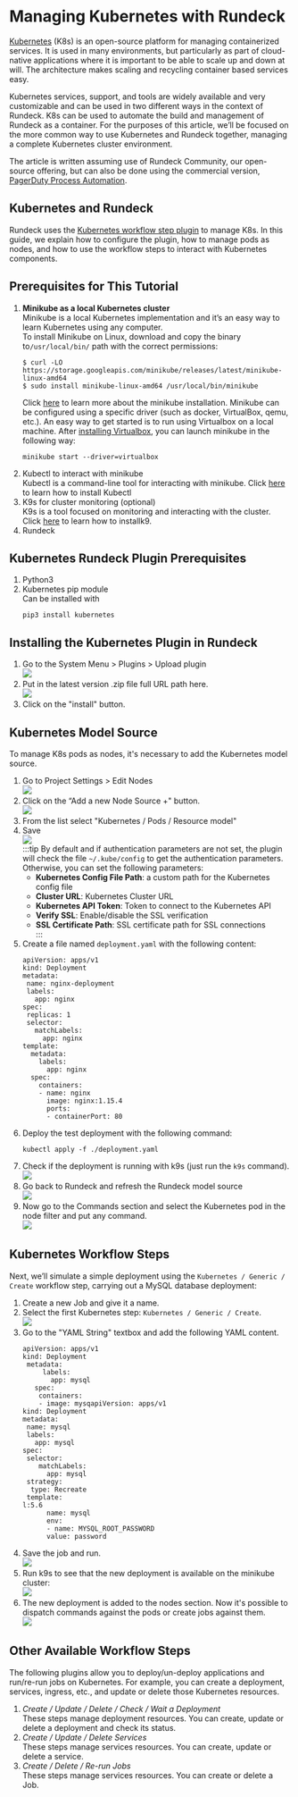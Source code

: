 # Managing Kubernetes with Rundeck

[Kubernetes](https://kubernetes.io/) (K8s) is an open-source platform for managing containerized services. It is used in many environments, but particularly as part of cloud-native applications where it is important to be able to scale up and down at will.  The architecture makes scaling and recycling container based services easy.  

Kubernetes services, support, and tools are widely available and very customizable and can be used in two different ways in the context of Rundeck.  K8s can be used to automate the build and management of Rundeck as a container.  For the purposes of this article, we’ll be focused on the more common way to use Kubernetes and Rundeck together, managing a complete Kubernetes cluster environment.

The article is written assuming use of Rundeck Community, our open-source offering, but can also be done using the commercial version, [PagerDuty Process Automation](https://www.pagerduty.com/platform/automation/process-software/).

## Kubernetes and Rundeck

Rundeck uses the [Kubernetes workflow step plugin](https://github.com/rundeck-plugins/kubernetes) to manage K8s.  In this guide, we explain how to configure the plugin, how to manage pods as nodes, and how to use the workflow steps to interact with Kubernetes components.

## Prerequisites for This Tutorial

1. **Minikube as a local Kubernetes cluster**<br>
 Minikube is a local Kubernetes implementation and it’s an easy way to learn Kubernetes using any computer.<br>
 To install Minikube on Linux, download and copy the binary to`/usr/local/bin/` path with the correct permissions:<br>
	```
  	$ curl -LO https://storage.googleapis.com/minikube/releases/latest/minikube-linux-amd64
  	$ sudo install minikube-linux-amd64 /usr/local/bin/minikube
  	```
 	Click [here](https://minikube.sigs.k8s.io/docs/start/) to learn more about the minikube installation. Minikube can be configured using a specific driver (such as docker, VirtualBox, qemu, etc.). An easy way to get started is to run using Virtualbox on a local machine. After [installing Virtualbox](https://itsfoss.com/install-virtualbox-ubuntu/), you can launch minikube in the following way:<br>
 	```
 	minikube start --driver=virtualbox
 	```
1. Kubectl to interact with minikube<br>
 Kubectl is a command-line tool for interacting with minikube. Click [here](https://kubernetes.io/docs/tasks/tools/#kubectl) to learn how to install Kubectl<br>
1. K9s for cluster monitoring (optional)<br>
 K9s is a tool focused on monitoring and interacting with the cluster.  Click [here](https://k9scli.io/topics/install/) to learn how to installk9.<br>
1. Rundeck<br>

## Kubernetes Rundeck Plugin Prerequisites

1. Python3<br>
1. Kubernetes pip module<br>
Can be installed with<br>
	```
	pip3 install kubernetes
	```

## Installing the Kubernetes Plugin in Rundeck

1. Go to the System Menu > Plugins > Upload plugin<br>
![](~@assets/img/kube1.png)<br>
1. Put in the latest version .zip file full URL path here.<br>
![](~@assets/img/kube2.png)<br>
1. Click on the "install" button.<br>

## Kubernetes Model Source

To manage K8s pods as nodes, it's necessary to add the Kubernetes model source.<br>
1. Go to Project Settings > Edit Nodes<br>
![](~@assets/img/kube3.png)<br>
1. Click on the “Add a new Node Source +" button.<br>
![](~@assets/img/kube4.png)<br>
1. From the list select "Kubernetes / Pods / Resource model"<br>
1. Save<br>
	![](~@assets/img/kube5.png)<br>
	:::tip
	By default and if authentication parameters are not set, the plugin will check the file `~/.kube/config` to get the authentication parameters.<br>
	Otherwise, you can set the following parameters:<br>
	 * **Kubernetes Config File Path**: a custom path for the Kubernetes config file<br>
	 * **Cluster URL**: Kubernetes Cluster URL<br>
	 * **Kubernetes API Token**: Token to connect to the Kubernetes API<br>
	 * **Verify SSL**: Enable/disable the SSL verification<br>
	 * **SSL Certificate Path**: SSL certificate path for SSL connections<br>
	:::
1. Create a file named `deployment.yaml` with the following content:<br>
	```
	apiVersion: apps/v1
	kind: Deployment
	metadata:
 	 name: nginx-deployment
 	 labels:
   	   app: nginx
	spec:
 	 replicas: 1
	 selector:
  	   matchLabels:
     	 app: nginx
 	template:
   	  metadata:
        labels:
          app: nginx
   	  spec:
     	containers:
     	- name: nginx
       	  image: nginx:1.15.4
          ports:
          - containerPort: 80
	```
1. Deploy the test deployment with the following command:<br>
	```
	kubectl apply -f ./deployment.yaml
	```
1. Check if the deployment is running with k9s (just run the `k9s` command).<br>
![](~@assets/img/kube6.png)<br>
1. Go back to Rundeck and refresh the Rundeck model source<br>
![](~@assets/img/kube7.png)<br>
1. Now go to the Commands section and select the Kubernetes pod in the node filter and put any command.<br>
![](~@assets/img/kube8.png)<br>

## Kubernetes Workflow Steps<br>

Next, we’ll simulate a simple deployment using the `Kubernetes / Generic / Create` workflow step, carrying out a MySQL database deployment:<br>
1. Create a new Job and give it a name.<br>
1. Select the first Kubernetes step: `Kubernetes / Generic / Create`.<br>
![](~@assets/img/kube9.png)<br>
1. Go to the "YAML String" textbox and add the following YAML content.<br>
	```
	apiVersion: apps/v1
	kind: Deployment
	 metadata:
     	 labels:
       	   app: mysql
   	   spec:
        containers:
        - image: mysqapiVersion: apps/v1
	kind: Deployment
	metadata:
 	 name: mysql
 	 labels:
   	   app: mysql
	spec:
 	 selector:
   		matchLabels:
     	  app: mysql
 	 strategy:
   	  type: Recreate
	 template:
	l:5.6
          name: mysql
          env:
          - name: MYSQL_ROOT_PASSWORD
          value: password
	```
1. Save the job and run.<br>
![](~@assets/img/kube10.png)<br>
1. Run k9s to see that the new deployment is available on the minikube cluster:<br>
![](~@assets/img/kube11.png)<br>
1. The new deployment is added to the nodes section. Now it's possible to dispatch commands against the pods or create jobs against them.<br>
![](~@assets/img/kube11.png)<br>

## Other Available Workflow Steps

The following plugins allow you to deploy/un-deploy applications and run/re-run jobs on Kubernetes. For example, you can create a deployment, services, ingress, etc., and update or delete those Kubernetes resources.<br>
1. _Create / Update / Delete / Check / Wait a Deployment_<br>
These steps manage deployment resources.  You can create, update or delete a deployment and check its status.<br>
1. _Create / Update / Delete Services_<br>
These steps manage services resources. You can create, update or delete a service.<br>
1. _Create / Delete / Re-run Jobs_<br>
These steps manage services resources. You can create or delete a Job.<br>
